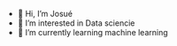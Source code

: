 - 👋 Hi, I’m Josué
- 👀 I’m interested in Data sciencie
- 🌱 I’m currently learning machine learning


